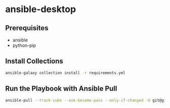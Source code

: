 # ansible-desktop

## Prerequisites

- ansible
- python-pip

## Install Collections

```bash
ansible-galaxy collection install -r requirements.yml
```

## Run the Playbook with Ansible Pull

```bash
ansible-pull --track-subs --ask-become-pass --only-if-changed -U git@github.com:Maroka-chan/ansible-desktop.git
```
